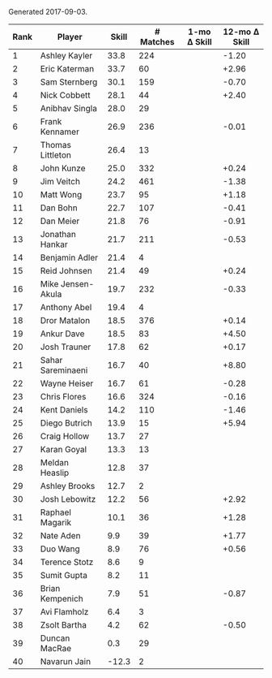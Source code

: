 Generated 2017-09-03.

| Rank | Player            | Skill | # Matches | 1-mo Δ Skill | 12-mo Δ Skill |
|------|-------------------|-------|-----------|--------------|---------------|
|    1 | Ashley Kayler     |  33.8 |       224 |              |         -1.20 |
|    2 | Eric Katerman     |  33.7 |        60 |              |         +2.96 |
|    3 | Sam Sternberg     |  30.1 |       159 |              |         -0.70 |
|    4 | Nick Cobbett      |  28.1 |        44 |              |         +2.40 |
|    5 | Anibhav Singla    |  28.0 |        29 |              |               |
|    6 | Frank Kennamer    |  26.9 |       236 |              |         -0.01 |
|    7 | Thomas Littleton  |  26.4 |        13 |              |               |
|    8 | John Kunze        |  25.0 |       332 |              |         +0.24 |
|    9 | Jim Veitch        |  24.2 |       461 |              |         -1.38 |
|   10 | Matt Wong         |  23.7 |        95 |              |         +1.18 |
|   11 | Dan Bohn          |  22.7 |       107 |              |         -0.41 |
|   12 | Dan Meier         |  21.8 |        76 |              |         -0.91 |
|   13 | Jonathan Hankar   |  21.7 |       211 |              |         -0.53 |
|   14 | Benjamin Adler    |  21.4 |         4 |              |               |
|   15 | Reid Johnsen      |  21.4 |        49 |              |         +0.24 |
|   16 | Mike Jensen-Akula |  19.7 |       232 |              |         -0.33 |
|   17 | Anthony Abel      |  19.4 |         4 |              |               |
|   18 | Dror Matalon      |  18.5 |       376 |              |         +0.14 |
|   19 | Ankur Dave        |  18.5 |        83 |              |         +4.50 |
|   20 | Josh Trauner      |  17.8 |        62 |              |         +0.17 |
|   21 | Sahar Sareminaeni |  16.7 |        40 |              |         +8.80 |
|   22 | Wayne Heiser      |  16.7 |        61 |              |         -0.28 |
|   23 | Chris Flores      |  16.6 |       324 |              |         -0.16 |
|   24 | Kent Daniels      |  14.2 |       110 |              |         -1.46 |
|   25 | Diego Butrich     |  13.9 |        15 |              |         +5.94 |
|   26 | Craig Hollow      |  13.7 |        27 |              |               |
|   27 | Karan Goyal       |  13.3 |        13 |              |               |
|   28 | Meldan Heaslip    |  12.8 |        37 |              |               |
|   29 | Ashley Brooks     |  12.7 |         2 |              |               |
|   30 | Josh Lebowitz     |  12.2 |        56 |              |         +2.92 |
|   31 | Raphael Magarik   |  10.1 |        36 |              |         +1.28 |
|   32 | Nate Aden         |   9.9 |        39 |              |         +1.77 |
|   33 | Duo Wang          |   8.9 |        76 |              |         +0.56 |
|   34 | Terence Stotz     |   8.6 |         9 |              |               |
|   35 | Sumit Gupta       |   8.2 |        11 |              |               |
|   36 | Brian Kempenich   |   7.9 |        51 |              |         -0.87 |
|   37 | Avi Flamholz      |   6.4 |         3 |              |               |
|   38 | Zsolt Bartha      |   4.2 |        62 |              |         -0.50 |
|   39 | Duncan MacRae     |   0.3 |        29 |              |               |
|   40 | Navarun Jain      | -12.3 |         2 |              |               |